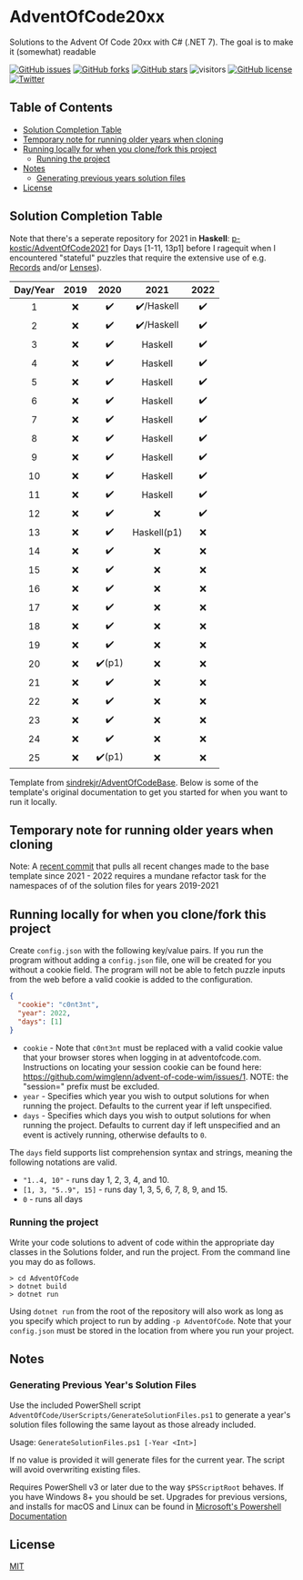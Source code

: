 


# AdventOfCode20xx
Solutions to the Advent Of Code 20xx with C# (.NET 7). The goal is to make it (somewhat) readable

[![GitHub issues](https://img.shields.io/github/issues/p-kostic/AdventOfCode2020)](https://github.com/p-kostic/AdventOfCode2020/issues)
[![GitHub forks](https://img.shields.io/github/forks/p-kostic/AdventOfCode2020)](https://github.com/p-kostic/AdventOfCode2020/network)
[![GitHub stars](https://img.shields.io/github/stars/p-kostic/AdventOfCode2020)](https://github.com/p-kostic/AdventOfCode2020/stargazers)
![visitors](https://visitor-badge.glitch.me/badge?page_id=p-kostic.adventofcode2020)
[![GitHub license](https://img.shields.io/github/license/p-kostic/AdventOfCode2020)](https://github.com/p-kostic/AdventOfCode2020/blob/master/LICENSE.md)
[![Twitter](https://img.shields.io/twitter/url?style=social&url=https%3A%2F%2Fgithub.com%2Fp-kostic%2FAdventOfCode2020)](https://twitter.com/intent/tweet?text=Wow:&url=https%3A%2F%2Fgithub.com%2Fp-kostic%2FAdventOfCode2020)

## Table of Contents
* [Solution Completion Table](https://github.com/p-kostic/AdventOfCode20xx#solution-completion-table)
* [Temporary note for running older years when cloning](https://github.com/p-kostic/AdventOfCode20xx#temporary-note-for-running-older-years-when-cloning)
* [Running locally for when you clone/fork this project](https://github.com/p-kostic/AdventOfCode20xx#running-locally-for-when-you-clonefork-this-project)
    * [Running the project](https://github.com/p-kostic/AdventOfCode20xx#running-the-project)
* [Notes](https://github.com/p-kostic/AdventOfCode20xx#notes)
    * [Generating previous years solution files](https://github.com/p-kostic/AdventOfCode20xx#generating-previous-years-solution-files)
* [License](https://github.com/p-kostic/AdventOfCode20xx#license)

## Solution Completion Table
Note that there's a seperate repository for 2021 in **Haskell**: [p-kostic/AdventOfCode2021](https://github.com/p-kostic/AdventOfCode2021) for Days [1-11, 13p1] before I ragequit when I encountered "stateful" puzzles that require the extensive use of e.g. [Records](https://en.wikibooks.org/wiki/Haskell/More_on_datatypes) and/or [Lenses](https://www.haskellforall.com/2013/05/program-imperatively-using-haskell.html)).

| Day/Year | 2019 | 2020   | 2021        |  2022  |
|:--------:|:----:|:------:|:-----------:|:------:|
|     1    |  ❌ |  ✔️     |  ✔️/Haskell |   ✔️   |
|     2    |  ❌ |  ✔️     |  ✔️/Haskell |   ✔️   |
|     3    |  ❌ |  ✔️     |  Haskell    |   ✔️  |
|     4    |  ❌ |  ✔️     |  Haskell    |   ✔️  |
|     5    |  ❌ |  ✔️     |  Haskell    |   ✔️  |
|     6    |  ❌ |  ✔️     |  Haskell    |   ✔️  |
|     7    |  ❌ |  ✔️     |  Haskell    |   ✔️  |
|     8    |  ❌ |  ✔️     |  Haskell    |   ✔️  | 
|     9    |  ❌ |  ✔️     |  Haskell    |   ✔️   |
|    10    |  ❌ |  ✔️     |  Haskell    |   ✔️   |
|    11    |  ❌ |  ✔️     |  Haskell    |   ✔️  |
|    12    |  ❌ |  ✔️     |  ❌         |   ✔️  |
|    13    |  ❌ |  ✔️     |  Haskell(p1)|   ❌  |
|    14    |  ❌ |  ✔️     |  ❌        |   ❌  |
|    15    |  ❌ |  ✔️     |  ❌        |   ❌  |
|    16    |  ❌ |  ✔️     |  ❌        |   ❌  |
|    17    |  ❌ |  ✔️     |  ❌        |   ❌  |
|    18    |  ❌ |  ✔️     |  ❌        |   ❌  |
|    19    |  ❌ |  ✔️     |  ❌        |   ❌  |
|    20    |  ❌ |  ✔️(p1) |  ❌        |   ❌  |
|    21    |  ❌ |  ✔️     |  ❌        |   ❌  |
|    22    |  ❌ |  ✔️     |  ❌        |   ❌  |
|    23    |  ❌ |  ✔️     |  ❌        |   ❌  |
|    24    |  ❌ |  ✔️     |  ❌        |   ❌  |
|    25    |  ❌ |  ✔️(p1) |  ❌        |   ❌  |

Template from [sindrekjr/AdventOfCodeBase](https://github.com/sindrekjr/AdventOfCodeBase). Below is some of the template's original documentation to get you started for when you want to run it locally. 

## Temporary note for running older years when cloning
Note: A [recent commit](https://github.com/p-kostic/AdventOfCode20xx/commit/ac0d6781f956d767602d385a22cb33c158e1769a) that pulls all recent changes made to the base template since 2021 - 2022 requires a mundane refactor task for the namespaces of of the solution files for years 2019-2021

## Running locally for when you clone/fork this project 
Create `config.json` with the following key/value pairs. If you run the program without adding a `config.json` file, one will be created for you without a cookie field. The program will not be able to fetch puzzle inputs from the web before a valid cookie is added to the configuration. 
```json
{
  "cookie": "c0nt3nt",
  "year": 2022,
  "days": [1] 
}
```

*  `cookie` - Note that `c0nt3nt` must be replaced with a valid cookie value that your browser stores when logging in at adventofcode.com. Instructions on locating your session cookie can be found here: https://github.com/wimglenn/advent-of-code-wim/issues/1. NOTE: the "session=" prefix must be excluded. 
*  `year` - Specifies which year you wish to output solutions for when running the project. Defaults to the current year if left unspecified.
*  `days` - Specifies which days you wish to output solutions for when running the project. Defaults to current day if left unspecified and an event is actively running, otherwise defaults to `0`.

The `days` field supports list comprehension syntax and strings, meaning the following notations are valid.
* `"1..4, 10"` - runs day 1, 2, 3, 4, and 10.
* `[1, 3, "5..9", 15]` - runs day 1, 3, 5, 6, 7, 8, 9, and 15.
* `0` - runs all days

### Running the project
Write your code solutions to advent of code within the appropriate day classes in the Solutions folder, and run the project. From the command line you may do as follows.
```
> cd AdventOfCode
> dotnet build
> dotnet run
```
Using `dotnet run` from the root of the repository will also work as long as you specify which project to run by adding `-p AdventOfCode`. Note that your `config.json` must be stored in the location from where you run your project.

## Notes
### Generating Previous Year's Solution Files
Use the included PowerShell script `AdventOfCode/UserScripts/GenerateSolutionFiles.ps1` to generate a year's solution files following the same layout as those already included.

Usage: `GenerateSolutionFiles.ps1 [-Year <Int>]`

If no value is provided it will generate files for the current year. The script will avoid overwriting existing files.  

Requires PowerShell v3 or later due to the way `$PSScriptRoot` behaves. If you have Windows 8+ you should be set. Upgrades for previous versions, and installs for macOS and Linux can be found in [Microsoft's Powershell Documentation](https://docs.microsoft.com/en-us/powershell/scripting/install/installing-powershell?view=powershell-7.1)

## License
[MIT](https://github.com/p-kostic/AdventOfCode20xx/blob/master/LICENSE.md)
